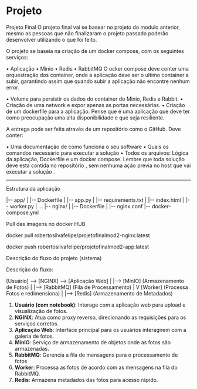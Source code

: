 # Projeto 

Projeto Final
O projeto final vai se basear no projeto do modulo anterior, mesmo as pessoas que não finalizaram o projeto passado poderão desenvolver utilizando o que foi feito.

O projeto se baseia na criação de um docker compose, com os seguintes serviços:

• Aplicação
• Minio
• Redis
• RabbitMQ
O ocker compose deve conter uma orquestração dos container, onde a aplicação deve ser o ultimo container a subir, garantindo assim que quando subir a aplicação não encontre nenhum error.

• Volume para persistir os dados do container do Minio, Redis e Rabbit.
• Criação de uma network e expor apenas as portas necessárias.
• Criação de um dockerfile para a aplicação.
Pense que é uma aplicação que deve ter como preocupação uma alta disponibilidade e que seja resiliente.

A entrega pode ser feita através de um repositório como o GitHub. Deve conter:

• Uma documentação de como funciona o seu software
• Quais os comandos necessário para executar a solução
• Todos os arquivos: Lógica da aplicação, Dockerfile e um docker compose.
Lembre que toda solução deve esta contida no repositório , sem nenhuma ação previa no host que vai executar a solução .



----

Estrutura da aplicação

|-- app/
|   |-- Dockerfile
|   |-- app.py
|   |-- requirements.txt
|   |-- index.html
|   |-- worker.py
|   ...
|-- nginx/
|   |-- Dockerfile
|   |-- nginx.conf
|-- docker-compose.yml



Pull das imagens no docker HUB

docker pull robertosilvafelipe/projetofinalmod2-nginx:latest

docker push robertosilvafelipe/projetofinalmod2-app:latest


Descrição do fluxo do projeto (sistema)

Descrição do fluxo:

[Usuário] --> [NGINX] --> [Aplicação Web]
                     |
                     |--> [MinIO] (Armazenamento de Fotos)
                     |
                     |--> [RabbitMQ] (Fila de Processamento)
                               |
                               V
                       [Worker] (Processa Fotos e redimensiona)
                               |
                     |--> [Redis] (Armazenamento de Metadados)

1. **Usuário (com notebook)**: Interage com a aplicação web para upload e visualização de fotos.
2. **NGINX**: Atua como proxy reverso, direcionando as requisições para os serviços corretos.
3. **Aplicação Web**: Interface principal para os usuários interagirem com a galeria de fotos.
4. **MinIO**: Serviço de armazenamento de objetos onde as fotos são armazenadas.
5. **RabbitMQ**: Gerencia a fila de mensagens para o processamento de fotos
6. **Worker**: Processa as fotos de acordo com as mensagens na fila do RabbitMQ.
7. **Redis**: Armazena metadados das fotos para acesso rápido.
